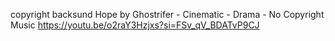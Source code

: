 copyright backsund
Hope by Ghostrifer - Cinematic - Drama - No Copyright Music
https://youtu.be/o2raY3Hzjxs?si=FSv_qV_BDATvP9CJ

